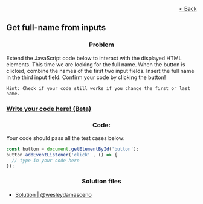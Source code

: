 <p align="right">
  <a href="../home.md">< Back</a>
</p>

<h2>Get full-name from inputs</h2>

<h3 align="center">Problem</h3>

<p>Extend the JavaScript code below to interact with the displayed HTML elements.
This time we are looking for the full name. When the button is clicked, combine the names of the first two input fields. Insert the full name in the third input field.
Confirm your code by clicking the button!</p>

```
Hint: Check if your code still works if you change the first or last name.
```
### [Write your code here! (Beta)](https://master-code.vercel.app/get-full-name-from-inputs/index.html)

<h3 align="center">Code:</h3>

<p>Your code should pass all the test cases below:</p>

```js
const button = document.getElementById('button');
button.addEventListener('click' , () => {
  // type in your code here
});
```

<h3 align="center">Solution files</h3>

- [Solution | @wesleydamasceno](./solution.js)